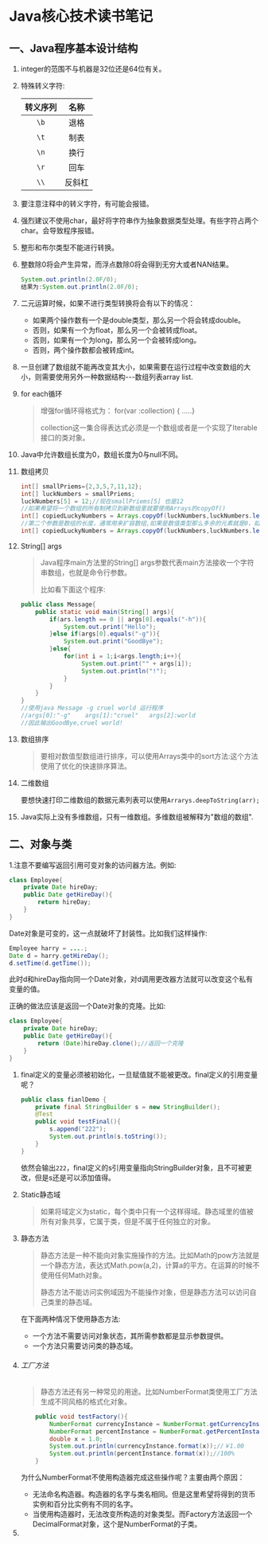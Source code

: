 # Java核心技术读书笔记

## 一、Java程序基本设计结构

1. integer的范围不与机器是32位还是64位有关。

2. 特殊转义字符:

   | 转义序列 |  名称  |
   | :------: | :----: |
   |   `\b`   |  退格  |
   |   `\t`   |  制表  |
   |   `\n`   |  换行  |
   |   `\r`   |  回车  |
   |   `\\`   | 反斜杠 |

3. 要注意注释中的转义字符，有可能会报错。

4. 强烈建议不使用char，最好将字符串作为抽象数据类型处理。有些字符占两个char。会导致程序报错。

5. 整形和布尔类型不能进行转换。

6. 整数除0将会产生异常，而浮点数除0将会得到无穷大或者NAN结果。

   ```java
   System.out.println(2.0F/0);
   结果为:System.out.println(2.0F/0);
   ```

7. 二元运算时候，如果不进行类型转换将会有以下的情况：

   * 如果两个操作数有一个是double类型，那么另一个将会转成double。
   * 否则，如果有一个为float，那么另一个会被转成float。
   * 否则，如果有一个为long，那么另一个会被转成long。
   * 否则，两个操作数都会被转成int。

8. 一旦创建了数组就不能再改变其大小，如果需要在运行过程中改变数组的大小，则需要使用另外一种数据结构---数组列表array list.

9. for each循环

   >增强for循环得格式为： for(var :collection) { .....}
   >
   >collection这一集合得表达式必须是一个数组或者是一个实现了Iterable接口的类对象。

10. Java中允许数组长度为0，数组长度为0与null不同。

11. 数组拷贝

    ```java
    int[] smallPriems={2,3,5,7,11,12};
    int[] luckNumbers = smallPriems;
    luckNumbers[5] = 12;//现在smallPriems[5] 也是12
    //如果希望将一个数组的所有制拷贝到新数组里就要使用Arrays的copyOf()
    int[] copiedLuckyNumbers = Arrays.copyOf(luckNumbers,luckNumbers.length);
    //第二个参数是数组的长度，通常用来扩容数组,如果是数值类型那么多余的元素就是0，如果是布尔类型就是false
    int[] copiedLuckyNumbers = Arrays.copyOf(luckNumbers,luckNumbers.length);
    ```

12. String[] args

    >Java程序main方法里的String[] args参数代表main方法接收一个字符串数组，也就是命令行参数。
    >
    >比如看下面这个程序:

    ```java
    public class Message{
        public static void main(String[] args){
            if(ars.length == 0 || args[0].equals("-h")){
                System.out.print("Hello");
            }else if(args[0].equals("-g")){
                System.out.print("GoodBye");
            }else{
                for(int i = 1;i<args.length;i++){
                     System.out.print("" + args[i]);
                     System.out.println("!");
                }
            }
        }
    }
    //使用java Message -g cruel world 运行程序
    //args[0]:"-g"    args[1]:"cruel"   args[2]:world
    //因此输出GoodBye,cruel world!
    ```

13. 数组排序

    >要相对数值型数组进行排序，可以使用Arrays类中的sort方法:这个方法使用了优化的快速排序算法。
    
14. 二维数组

    要想快速打印二维数组的数据元素列表可以使用`Arrarys.deepToString(arr);`

15. Java实际上没有多维数组，只有一维数组。多维数组被解释为"数组的数组".

## 二、对象与类

1.注意不要编写返回引用可变对象的访问器方法。例如:

```java
class Employee{
    private Date hireDay;
    public Date getHireDay(){
        return hireDay;
    }
}
```

Date对象是可变的，这一点就破坏了封装性。比如我们这样操作:

```java
Employee harry = ....;
Date d = harry.getHireDay();
d.setTime(d.getTime());
```

此时d和hireDay指向同一个Date对象，对d调用更改器方法就可以改变这个私有变量的值。

正确的做法应该是返回一个Date对象的克隆。比如:

```java
class Employee{
    private Date hireDay;
    public Date getHireDay(){
        return (Date)hireDay.clone();//返回一个克隆
    }
}
```

1. final定义的变量必须被初始化，一旦赋值就不能被更改。final定义的引用变量呢？

   ```java
   public class fianlDemo {
       private final StringBuilder s = new StringBuilder();
       @Test
       public void testFinal(){
           s.append("222");
           System.out.println(s.toString());
       }
   }
   ```

   依然会输出`222`，final定义的s引用变量指向StringBuilder对象，且不可被更改，但是s还是可以添加值得。

2. Static静态域

   > 如果将域定义为static，每个类中只有一个这样得域。静态域里的值被所有对象共享，它属于类，但是不属于任何独立的对象。

3. 静态方法

   > 静态方法是一种不能向对象实施操作的方法。比如Math的pow方法就是一个静态方法，表达式Math.pow(a,2)，计算a的平方。在运算的时候不使用任何Math对象。
   >
   > 静态方法不能访问实例域因为不能操作对象，但是静态方法可以访问自己类里的静态域。

   在下面两种情况下使用静态方法:

   - 一个方法不需要访问对象状态，其所需参数都是显示参数提供。
   - 一个方法只需要访问类的静态域。

4. ###### 工厂方法

   > 静态方法还有另一种常见的用途。比如NumberFormat类使用工厂方法生成不同风格的格式化对象。

   ```java
       public void testFactory(){
           NumberFormat currencyInstance = NumberFormat.getCurrencyInstance();
           NumberFormat percentInstance = NumberFormat.getPercentInstance();
           double x = 1.0;
           System.out.println(currencyInstance.format(x));//￥1.00
           System.out.println(percentInstance.format(x));//100%
       }
   ```

   为什么NumberFormat不使用构造器完成这些操作呢？主要由两个原因：

   - 无法命名构造器。构造器的名字与类名相同。但是这里希望将得到的货币实例和百分比实例有不同的名字。
   - 当使用构造器时，无法改变所构造的对象类型。而Factory方法返回一个DecimalFormat对象，这个是NumberFormat的子类。

5. 

